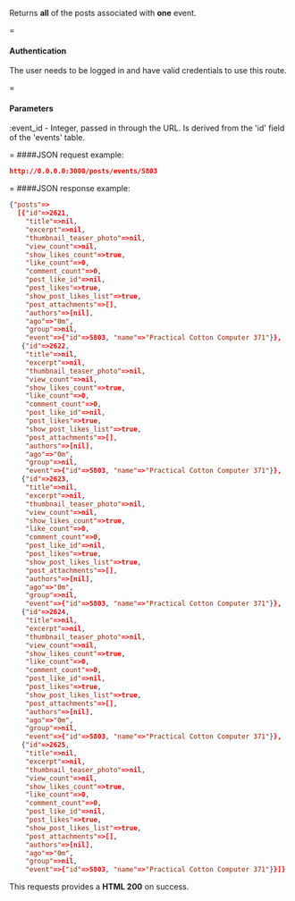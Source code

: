 <!-- --- title: GET /posts/events/:event_id -->

Returns **all** of the posts associated with **one** event.

=
#### Authentication

The user needs to be logged in and have valid credentials to use this route.

=
#### Parameters

:event_id - Integer, passed in through the URL. Is derived from the 'id' field of the 'events' table.


=
####JSON request example:
```json
http://0.0.0.0:3000/posts/events/5803
```

=
####JSON response example:

```json
{"posts"=>
  [{"id"=>2621,
    "title"=>nil,
    "excerpt"=>nil,
    "thumbnail_teaser_photo"=>nil,
    "view_count"=>nil,
    "show_likes_count"=>true,
    "like_count"=>0,
    "comment_count"=>0,
    "post_like_id"=>nil,
    "post_likes"=>true,
    "show_post_likes_list"=>true,
    "post_attachments"=>[],
    "authors"=>[nil],
    "ago"=>"0m",
    "group"=>nil,
    "event"=>{"id"=>5803, "name"=>"Practical Cotton Computer 371"}},
   {"id"=>2622,
    "title"=>nil,
    "excerpt"=>nil,
    "thumbnail_teaser_photo"=>nil,
    "view_count"=>nil,
    "show_likes_count"=>true,
    "like_count"=>0,
    "comment_count"=>0,
    "post_like_id"=>nil,
    "post_likes"=>true,
    "show_post_likes_list"=>true,
    "post_attachments"=>[],
    "authors"=>[nil],
    "ago"=>"0m",
    "group"=>nil,
    "event"=>{"id"=>5803, "name"=>"Practical Cotton Computer 371"}},
   {"id"=>2623,
    "title"=>nil,
    "excerpt"=>nil,
    "thumbnail_teaser_photo"=>nil,
    "view_count"=>nil,
    "show_likes_count"=>true,
    "like_count"=>0,
    "comment_count"=>0,
    "post_like_id"=>nil,
    "post_likes"=>true,
    "show_post_likes_list"=>true,
    "post_attachments"=>[],
    "authors"=>[nil],
    "ago"=>"0m",
    "group"=>nil,
    "event"=>{"id"=>5803, "name"=>"Practical Cotton Computer 371"}},
   {"id"=>2624,
    "title"=>nil,
    "excerpt"=>nil,
    "thumbnail_teaser_photo"=>nil,
    "view_count"=>nil,
    "show_likes_count"=>true,
    "like_count"=>0,
    "comment_count"=>0,
    "post_like_id"=>nil,
    "post_likes"=>true,
    "show_post_likes_list"=>true,
    "post_attachments"=>[],
    "authors"=>[nil],
    "ago"=>"0m",
    "group"=>nil,
    "event"=>{"id"=>5803, "name"=>"Practical Cotton Computer 371"}},
   {"id"=>2625,
    "title"=>nil,
    "excerpt"=>nil,
    "thumbnail_teaser_photo"=>nil,
    "view_count"=>nil,
    "show_likes_count"=>true,
    "like_count"=>0,
    "comment_count"=>0,
    "post_like_id"=>nil,
    "post_likes"=>true,
    "show_post_likes_list"=>true,
    "post_attachments"=>[],
    "authors"=>[nil],
    "ago"=>"0m",
    "group"=>nil,
    "event"=>{"id"=>5803, "name"=>"Practical Cotton Computer 371"}}]}
```

This requests provides a <strong>HTML 200</strong> on success.